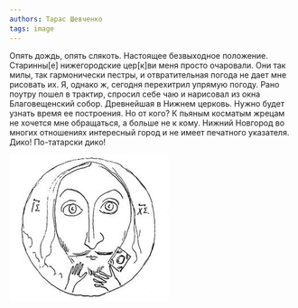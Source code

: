 ```yaml
---
authors: Тарас Шевченко
tags: image
---
```


Опять дождь, опять слякоть. Настоящее безвыходное
положение. Старинны[е] нижегородские цер[к]ви меня просто
очаровали. Они так милы, так гармонически пестры, и отвратительная
погода не дает мне рисовать их. Я, однако ж, сегодня перехитрил
упрямую погоду. Рано поутру пошел в трактир, спросил себе чаю и
нарисовал из окна Благовещенский собор. Древнейшая в Нижнем
церковь. Нужно будет узнать время ее построения. Но от кого? К пьяным
косматым жрецам не хочется мне обращаться, а больше не к кому. Нижний
Новгород во многих отношениях интересный город и не имеет печатного
указателя. Дико! По-татарски дико!

![alt text](1/zobr02.jpg)
